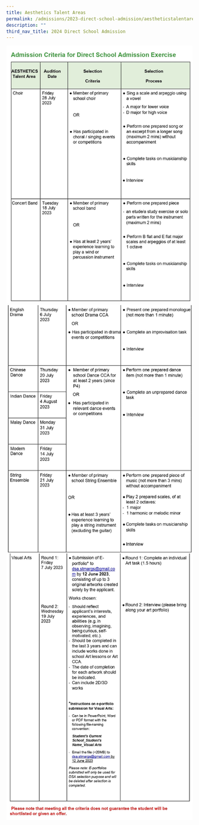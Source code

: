 ```yaml
---
title: Aesthetics Talent Areas
permalink: /admissions/2023-direct-school-admission/aestheticstalentareas/
description: ""
third_nav_title: 2024 Direct School Admission
---
```

![](/images/aes%20talent%20area%20dsa.jpg)![](/images/aes%20talent%20area%20_page%20dsa2.jpg)![](/images/aes%20talent%20area%20_page-0003.jpg)